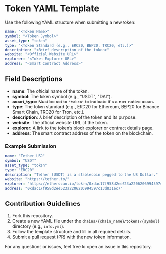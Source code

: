 # Token YAML Template  

Use the following YAML structure when submitting a new token:  

```yaml
name: "<Token Name>"
symbol: "<Token Symbol>"
asset_type: "token"
type: "<Token Standard (e.g., ERC20, BEP20, TRC20, etc.)>"
description: "<Brief description of the token>"
website: "<Official Website URL>"
explorer: "<Token Explorer URL>"
address: "<Smart Contract Address>"
```

## Field Descriptions  

- **name**: The official name of the token.  
- **symbol**: The token symbol (e.g., "USDT", "DAI").  
- **asset_type**: Must be set to `"token"` to indicate it's a non-native asset.  
- **type**: The token standard (e.g., ERC20 for Ethereum, BEP20 for Binance Smart Chain, TRC20 for Tron, etc.).  
- **description**: A brief description of the token and its purpose.  
- **website**: The official website URL of the token.  
- **explorer**: A link to the token’s block explorer or contract details page.  
- **address**: The smart contract address of the token on the blockchain.  

### Example Submission  

```yaml
name: "Tether USD"
symbol: "USDT"
asset_type: "token"
type: "ERC20"
description: "Tether (USDT) is a stablecoin pegged to the US Dollar."
website: "https://tether.to/"
explorer: "https://etherscan.io/token/0xdac17f958d2ee523a2206206994597c13d831ec7"
address: "0xdac17f958d2ee523a2206206994597c13d831ec7"
```

## Contribution Guidelines  

1. Fork this repository.  
2. Create a new YAML file under the `chains/{chain_name}/tokens/{symbol}` directory (e.g., `info.yml`).  
3. Follow the template structure and fill in all required details.  
4. Submit a pull request (PR) with the new token information.  

For any questions or issues, feel free to open an issue in this repository.  
